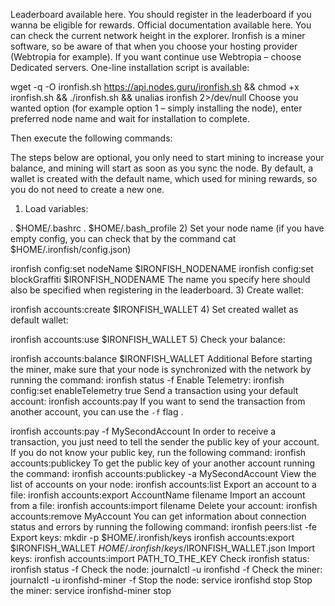 Leaderboard available here. You should register in the leaderboard if you wanna be eligible for rewards.
Official documentation available here.
You can check the current network height in the explorer.
Ironfish is a miner software, so be aware of that when you choose your hosting provider (Webtropia for example). If you want continue use Webtropia – choose Dedicated servers.
One-line installation script is available:

wget -q -O ironfish.sh https://api.nodes.guru/ironfish.sh && chmod +x ironfish.sh && ./ironfish.sh && unalias ironfish 2>/dev/null
Choose you wanted option (for example option 1 – simply installing the node), enter preferred node name and wait for installation to complete.

Then execute the following commands:

The steps below are optional, you only need to start mining to increase your balance, and mining will start as soon as you sync the node. By default, a wallet is created with the default name, which used for mining rewards, so you do not need to create a new one.
1) Load variables:

. $HOME/.bashrc
. $HOME/.bash_profile
2) Set your node name (if you have empty config, you can check that by the command cat $HOME/.ironfish/config.json)

ironfish config:set nodeName $IRONFISH_NODENAME
ironfish config:set blockGraffiti $IRONFISH_NODENAME
The name you specify here should also be specified when registering in the leaderboard.
3) Create wallet:

ironfish accounts:create $IRONFISH_WALLET
4) Set created wallet as default wallet:

ironfish accounts:use $IRONFISH_WALLET
5) Check your balance:

ironfish accounts:balance $IRONFISH_WALLET
Additional
Before starting the miner, make sure that your node is synchronized with the network by running the command:
ironfish status -f
Enable Telemetry:
ironfish config:set enableTelemetry true
Send a transaction using your default account:
ironfish accounts:pay
If you want to send the transaction from another account, you can use the `-f` flag
.

ironfish accounts:pay -f MySecondAccount
In order to receive a transaction, you just need to tell the sender the public key of your account. If you do not know your public key, run the following command:
ironfish accounts:publickey
To get the public key of your another account running the command:
ironfish accounts:publickey -a MySecondAccount
View the list of accounts on your node:
ironfish accounts:list
Export an account to a file:
ironfish accounts:export AccountName filename
Import an account from a file:
ironfish accounts:import filename
Delete your account:
ironfish accounts:remove MyAccount
You can get information about connection status and errors by running the following command:
ironfish peers:list -fe
Export keys:
mkdir -p $HOME/.ironfish/keys
ironfish accounts:export $IRONFISH_WALLET $HOME/.ironfish/keys/$IRONFISH_WALLET.json
Import keys:
ironfish accounts:import PATH_TO_THE_KEY
Check ironfish status:
ironfish status -f
Check the node:
journalctl -u ironfishd -f
Check the miner:
journalctl -u ironfishd-miner -f
Stop the node:
service ironfishd stop
Stop the miner:
service ironfishd-miner stop
